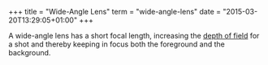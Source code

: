 +++
title = "Wide-Angle Lens"
term = "wide-angle-lens"
date = "2015-03-20T13:29:05+01:00"
+++

A wide-angle lens has a short focal length, increasing the [depth of
field](../depth-of-field/) for a shot and thereby keeping in focus
both the foreground and the background.

